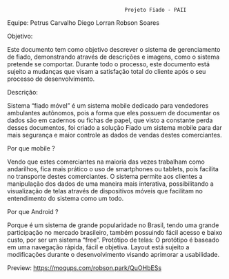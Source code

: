 

                                          Projeto Fiado - PAII


Equipe: Petrus Carvalho
Diego Lorran
Robson Soares

Objetivo:

Este documento tem como objetivo descrever o sistema de
gerenciamento de fiado, demonstrando através de descrições e imagens,
como o sistema pretende se comportar.
Durante todo o processo, este documento está sujeito a mudanças
que visam a satisfação total do cliente após o seu processo de
desenvolvimento.

Descrição:

Sistema “fiado móvel” é um sistema mobile dedicado para
vendedores ambulantes autônomos, pois a forma que eles possuem de
documentar os dados são em cadernos ou fichas de papel, que visto a
constante perda desses documentos, foi criado a solução Fiado um
sistema mobile para dar mais segurança e maior controle as dados de
vendas destes comerciantes.

Por que mobile ?

Vendo que estes comerciantes na maioria das vezes trabalham
como andarilhos, fica mais prático o uso de smartphones ou tablets, pois
facilita no transporte destes comerciantes.
O sistema permite aos clientes a manipulação dos dados de uma
maneira mais interativa, possibilitando a visualização de telas através de
dispositivos móveis que facilitam no entendimento do sistema como um
todo.

Por que Android ?

Porque é um sistema de grande popularidade no Brasil, tendo uma
grande participação no mercado brasileiro, também possuindo fácil
acesso e baixo custo, por ser um sistema “free”.
Protótipo de telas:
O protótipo é baseado em uma navegação rápida, fácil e objetiva. Layout
está sujeito a modificações durante o desenvolvimento visando aprimorar
a usabilidade.

Preview: https://moqups.com/robson.park/QuOHbESs
